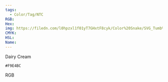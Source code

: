 ```yaml
---
tags:
  - Color/Tag/NTC
RGB:
Hex:
img: https://filedn.com/l0hpzxl1f01yT7GHxtF8cyk/Color%20Snake/SVG_Tumb%20Mass%20No%20Name/F9E4BC.svg
CMYK:
HSL:
Name:
---
```

Dairy Cream
```palette
#F9E4BC
```
RGB
